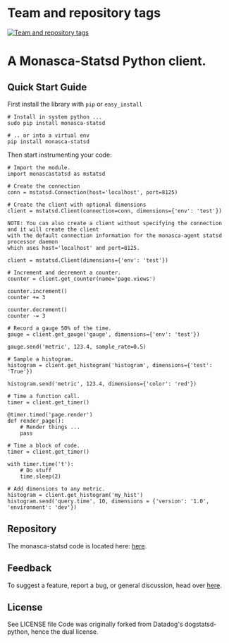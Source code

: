 Team and repository tags
========================

[![Team and repository tags](https://governance.openstack.org/badges/monasca-statsd.svg)](https://governance.openstack.org/reference/tags/index.html)

<!-- Change things from this point on -->

A Monasca-Statsd Python client.
================

Quick Start Guide
-----------------

First install the library with `pip` or `easy_install`

    # Install in system python ...
    sudo pip install monasca-statsd

    # .. or into a virtual env
    pip install monasca-statsd

Then start instrumenting your code:

```
# Import the module.
import monascastatsd as mstatsd

# Create the connection
conn = mstatsd.Connection(host='localhost', port=8125)

# Create the client with optional dimensions
client = mstatsd.Client(connection=conn, dimensions={'env': 'test'})

NOTE: You can also create a client without specifying the connection and it will create the client 
with the default connection information for the monasca-agent statsd processor daemon 
which uses host='localhost' and port=8125.

client = mstatsd.Client(dimensions={'env': 'test'})

# Increment and decrement a counter.
counter = client.get_counter(name='page.views')

counter.increment()
counter += 3

counter.decrement()
counter -= 3

# Record a gauge 50% of the time.
gauge = client.get_gauge('gauge', dimensions={'env': 'test'})

gauge.send('metric', 123.4, sample_rate=0.5)

# Sample a histogram.
histogram = client.get_histogram('histogram', dimensions={'test': 'True'})

histogram.send('metric', 123.4, dimensions={'color': 'red'})

# Time a function call.
timer = client.get_timer()

@timer.timed('page.render')
def render_page():
    # Render things ...
    pass

# Time a block of code.
timer = client.get_timer()

with timer.time('t'):
    # Do stuff
    time.sleep(2)

# Add dimensions to any metric.
histogram = client.get_histogram('my_hist')
histogram.send('query.time', 10, dimensions = {'version': '1.0', 'environment': 'dev'})
```
Repository
-------------

The monasca-statsd code is located here:
[here](https://github.com/stackforge/monasca-statsd).

Feedback
--------

To suggest a feature, report a bug, or general discussion, head over
[here](https://bugs.launchpad.net/monasca).


License
-------

See LICENSE file
Code was originally forked from Datadog's dogstatsd-python, hence the dual license.
